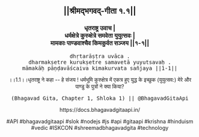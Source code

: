 <center><h2>||श्रीमद्‍भगवद्‍-गीता १.१||</h2>
<h3>धृतराष्ट्र उवाच |<br/>धर्मक्षेत्रे कुरुक्षेत्रे समवेता युयुत्सवः |<br/>मामकाः पाण्डवाश्चैव किमकुर्वत सञ्जय ||१-१||</h3>
<pre>dhṛtarāṣṭra uvāca .<br/>dharmakṣetre kurukṣetre samavetā yuyutsavaḥ .<br/>māmakāḥ pāṇḍavāścaiva kimakurvata sañjaya ||1-1||</pre>
<p>।।1.1।।धृतराष्ट्र ने कहा -- हे संजय ! धर्मभूमि कुरुक्षेत्र में एकत्र हुए युद्ध के इच्छुक (युयुत्सव:) मेरे और पाण्डु के पुत्रों ने क्या किया?</p>
<pre>(Bhagavad Gita, Chapter 1, Shloka 1) || @BhagavadGitaApi</pre><p>https://docs.bhagavadgitaapi.in/</p><p>#API #bhagavadgitaapi #slok #nodejs #js #api #gitaapi #krishna #hinduism #vedic #ISKCON #shreemadbhagavadgita #technology</p></center>